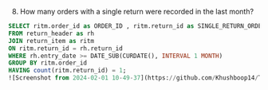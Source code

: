 8.  How many orders with a single return were recorded in the last month?

```sql
SELECT ritm.order_id as ORDER_ID , ritm.return_id as SINGLE_RETURN_ORDERS 
FROM return_header as rh
JOIN return_item as ritm
ON ritm.return_id = rh.return_id
WHERE rh.entry_date >= DATE_SUB(CURDATE(), INTERVAL 1 MONTH)
GROUP BY ritm.order_id 
HAVING count(ritm.return_id) = 1;
![Screenshot from 2024-02-01 10-49-37](https://github.com/Khushboop14/Training_assignment/assets/126051670/de42a2a1-d3cb-436c-be15-9fe78823c3db)
